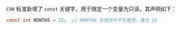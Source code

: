 `C90` 标准新增了 `const` 关键字，用于限定一个变量为只读。其声明如下：

```c
const int MONTHS = 12;	// MONTHS 在程序中不可更改，值为 12
```

